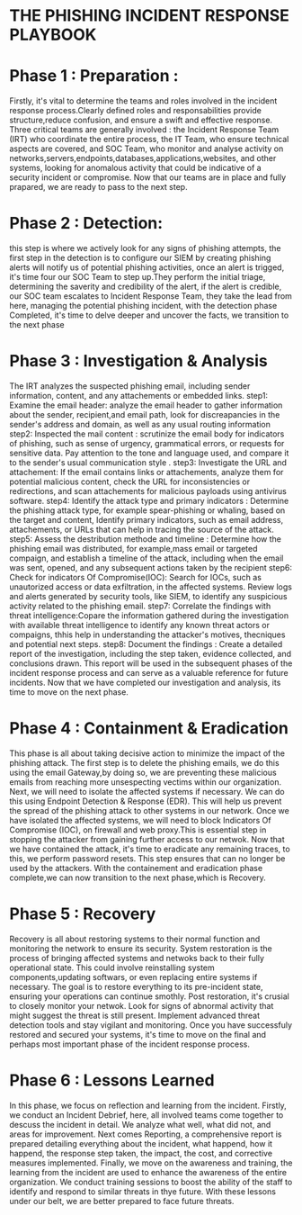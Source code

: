 # THE PHISHING INCIDENT RESPONSE PLAYBOOK 
# Phase 1 : Preparation : 
Firstly, it's vital to determine the teams and roles involved in the incident response process.Clearly defined roles and responsabilities provide structure,reduce confusion, and ensure a swift and effective response.
Three critical teams are generally involved : the Incident Response Team (IRT) who coordinate the entire process, the IT Team, who ensure technical aspects are covered, and SOC Team, who monitor and analyse activity on networks,servers,endpoints,databases,applications,websites, and other systems, looking for anomalous activity that could be indicative of a security incident or compromise.
Now that our teams are in place and fully prapared, we are ready to pass to the next step.
# Phase 2 : Detection:
this step is where we actively look for any signs of phishing attempts, the first step in the detection is to configure our SIEM by creating phishing alerts will notify us of potential phishing activities, once an alert is trigged, it's time four our SOC Team to step up.They perform the initial triage, determining the saverity and credibility of the alert, if the alert is credible, our SOC team escalates to Incident Response Team, they take the lead from here, managing the potential phishing incident, with the detection phase Completed, it's time to delve deeper and uncover the facts, we transition to the next phase 
# Phase 3 : Investigation & Analysis 
The IRT analyzes the suspected phishing email, including sender information, content, and any attachements or embedded links.
step1: Examine the email header: analyze the email header to gather information about the sender, recipient,and email path, look for discreapancies in the sender's address and domain, as well as any usual routing information
step2: Inspected the mail content : scrutinize the email body for indicators of phishing, such as sense of urgency, grammatical errors, or requests for sensitive data. Pay attention to the tone and language used, and compare it to the sender's usual communication style .
step3: Investigate the URL and attachement: If the email contains links or attachements, analyze them for potential malicious content, check the URL for inconsistencies or redirections, and scan attachements for malicious payloads using antivirus software.
step4: Identify the attack type and primary indicators : Determine the phishing attack type, for example spear-phishing or whaling, based on the target and content, Identify primary indicators, such as email address, attachements, or URLs that can help in tracing the source of the attack.
step5: Assess the destribution methode and timeline : Determine how the phishing email was distributed, for example,mass email or targeted compaign, and establish a timeline of the attack, including when the email was sent, opened, and any subsequent actions taken by the recipient 
step6: Check for indicators Of Compromise(IOC): Search for IOCs, such as unautorized access or data exfiltration, in the affected systems. Review logs and alerts generated by security tools, like SIEM, to identify any suspicious activity related to the phishing email.
step7: Correlate the findings with threat intelligence:Copare the information gathered during the investigation with available threat intelligence to identify any known threat actors or compaigns, thhis help in understanding the attacker's motives, thecniques and potential next steps.
step8: Document the findings : Create a detailed report of the investigation, including the step taken, evidence collected, and conclusions drawn. This report will be used in the subsequent phases of the incident response process and can serve as a valuable reference for future incidents. Now that we have completed our investigation and analysis, its time to move on the next phase.
# Phase 4 : Containment & Eradication 
This phase is all about taking decisive action to minimize the impact of the phishing attack. The first step is to delete the phishing emails, we do this using the email Gateway,by doing so, we are preventing these malicious emails from reaching more unsespecting vectims within our organization. Next, we will need to isolate the affected systems if necessary. We can do this using Endpoint Detection & Response (EDR). This will help us prevent the spread of the phishing attack to other systems in our network. Once we have isolated the affected systems, we will need to block Indicators Of Compromise (IOC), on firewall and web proxy.This is essential step in stopping the attacker from gaining further access to our netwok. Now that we have contained the attack, it's time to eradicate any remaining traces, to this, we perform password resets. This step ensures that can no longer be used by the attackers. With the containement and eradication phase complete,we can now transition to the next phase,which is Recovery.
# Phase 5 : Recovery
Recovery is all about restoring systems to their normal function and monitoring the network to ensure its security. System restoration is the process of bringing affected systems and netwoks back to their fully operational state. This could involve reinstalling system components,updating softwars, or even replacing entire systems if necessary. The goal is to restore everything to its pre-incident state, ensuring your operations can continue smothly. Post restoration, it's crusial to closely monitor your netwok. Look for signs of abnormal activity that might suggest the threat is still present. Implement advanced threat detection tools and stay vigilant and monitoring. Once you have successfuly restored and secured your systems, it's time to move on the final and perhaps most important phase of the incident response process.
# Phase 6 : Lessons Learned
In this phase, we focus on reflection and learning from the incident. Firstly, we conduct an Incident Debrief, here, all involved teams come together to descuss the incident in detail. We analyze what well, what did not, and areas for improvement. Next comes Reporting, a comprehensive report is prepared detailing everything about the incident, what happend, how it happend, the response step taken, the impact, the cost, and corrective measures implemented. Finally, we move on the awareness and training, the learning from the incident are used to enhance the awareness of the entire organization. We conduct training sessions to boost the ability of the staff to identify and respond to similar threats in thye future. With these lessons under our belt, we are better prepared to face future threats.

